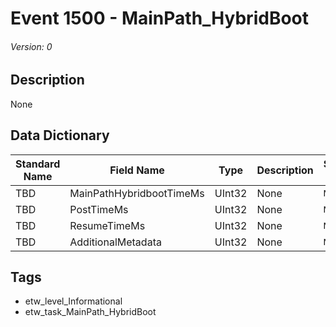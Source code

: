 # Event 1500 - MainPath_HybridBoot
###### Version: 0

## Description
None

## Data Dictionary
|Standard Name|Field Name|Type|Description|Sample Value|
|---|---|---|---|---|
|TBD|MainPathHybridbootTimeMs|UInt32|None|`None`|
|TBD|PostTimeMs|UInt32|None|`None`|
|TBD|ResumeTimeMs|UInt32|None|`None`|
|TBD|AdditionalMetadata|UInt32|None|`None`|

## Tags
* etw_level_Informational
* etw_task_MainPath_HybridBoot